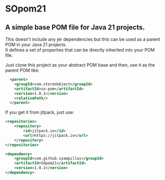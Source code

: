 # SOpom21
## A simple base POM file for Java 21 projects.

This doesn't include any jer dependencies but this can be used as a parent POM in your Java 21 projects.  
It defines a set of properties that can be directly inherited into your POM file.  

Just clone this project as your abstract POM base and then, use it as the parent POM like:
```xml
  <parent>
    <groupId>com.storedobject</groupId>
    <artifactId>so-pom</artifactId>
    <version>1.0.1</version>
    <relativePath/>
  </parent>
```
If you get it from jitpack, just use:
```xml
<repositories>
    <repository>
        <id>jitpack.io</id>
        <url>https://jitpack.io</url>
    </repository>
</repositories>
```
```xml
<dependency>
    <groupId>com.github.syampillai</groupId>
    <artifactId>SOpom21</artifactId>
    <version>1.0.1</version>
</dependency>
```
